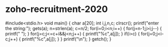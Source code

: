# zoho-recruitment-2020
#include<stdio.h>
void main()
{
    char a[20];
    int i,j,n,c;
    clrscr();
    printf("enter the string:");
    gets(a);
    n=strlen(a);
    c=n/2;
    for(i=0;i<n;i++)
    {
    for(j=n-1;j>i;j--)
    {
       printf("  ");
        }
    for(j=c;j<=c+i&&j<n;j++)
    {
       printf("%c",a[j]);
    }
    if(i>c)
    {
           for(j=0;j<i-c;j++)
       {
           printf("%c",a[j]);
       }
        }
    printf("\n");
    }
    getch();
}
